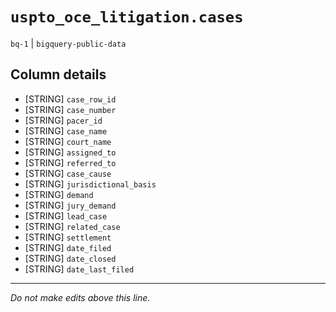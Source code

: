 # `uspto_oce_litigation.cases`
`bq-1` | `bigquery-public-data`

## Column details
* [STRING]    `case_row_id`
* [STRING]    `case_number`
* [STRING]    `pacer_id`
* [STRING]    `case_name`
* [STRING]    `court_name`
* [STRING]    `assigned_to`
* [STRING]    `referred_to`
* [STRING]    `case_cause`
* [STRING]    `jurisdictional_basis`
* [STRING]    `demand`
* [STRING]    `jury_demand`
* [STRING]    `lead_case`
* [STRING]    `related_case`
* [STRING]    `settlement`
* [STRING]    `date_filed`
* [STRING]    `date_closed`
* [STRING]    `date_last_filed`

-------------------------------------------------------------------------------
*Do not make edits above this line.*
